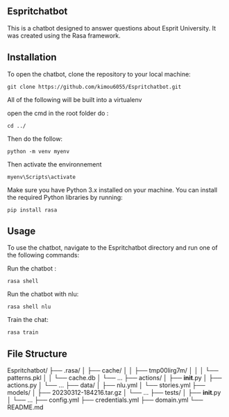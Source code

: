 
## Espritchatbot
This is a chatbot designed to answer questions about Esprit University. It was created using the Rasa framework.

## Installation
To open the chatbot, clone the repository to your local machine:

```
git clone https://github.com/kimou6055/Espritchatbot.git
```
All of the following will be built into a virtualenv

open the cmd in the root folder
do : 
```
cd ../

```

Then do the follow:

```
python -m venv myenv
```

Then activate the environnement
```
myenv\Scripts\activate
```

Make sure you have Python 3.x installed on your machine. You can install the required Python libraries by running:

```
pip install rasa

```

## Usage
To use the chatbot, navigate to the Espritchatbot directory and run one of the following commands:

Run the chatbot :

```
rasa shell
```

Run the chatbot with nlu:

```
rasa shell nlu
```


Train the chat:

```
rasa train
```
## File Structure

Espritchatbot/
├── .rasa/
│   ├── cache/
│   │   ├── tmp00lirg7m/
│   │   │   └── patterns.pkl
│   │   └── cache.db
│   └── ...
├── actions/
│   ├── __init__.py
│   ├── actions.py
│   └── ...
├── data/
│   ├── nlu.yml
│   └── stories.yml
├── models/
│   ├── 20230312-184216.tar.gz
│   └── ...
├── tests/
│   ├── __init__.py
│   └── ...
├── config.yml
├── credentials.yml
├── domain.yml
└── README.md

